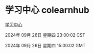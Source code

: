 # 学习中心 colearnhub
[学习中心](http://219.139.198.207:56308/colearnhub/)

2024年 09月 26日 星期四 23:00:02 CST

2024年 09月 26日 星期四 15:00:02 GMT
